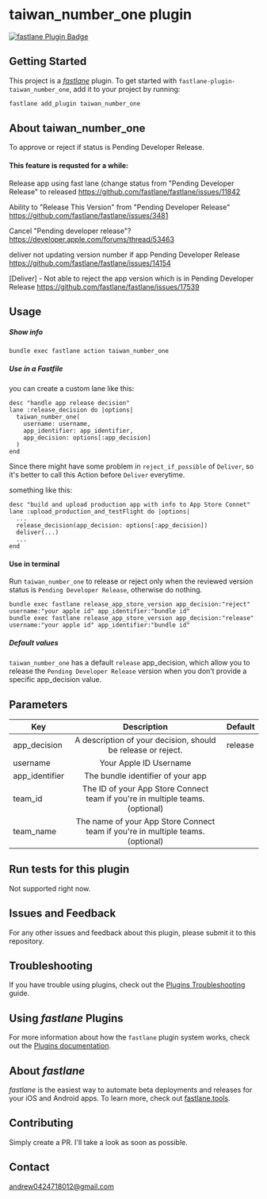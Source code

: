 # taiwan_number_one plugin

[![fastlane Plugin Badge](https://rawcdn.githack.com/fastlane/fastlane/master/fastlane/assets/plugin-badge.svg)](https://rubygems.org/gems/fastlane-plugin-taiwan_number_one)

## Getting Started

This project is a [_fastlane_](https://github.com/fastlane/fastlane) plugin. To get started with `fastlane-plugin-taiwan_number_one`, add it to your project by running:

```bash
fastlane add_plugin taiwan_number_one
```

## About taiwan_number_one

To approve or reject if status is Pending Developer Release.

#### This feature is requsted for a while:

Release app using fast lane (change status from "Pending Developer Release" to released
https://github.com/fastlane/fastlane/issues/11842

Ability to "Release This Version" from "Pending Developer Release"
https://github.com/fastlane/fastlane/issues/3481

Cancel "Pending developer release"?
https://developer.apple.com/forums/thread/53463

deliver not updating version number if app Pending Developer Release
https://github.com/fastlane/fastlane/issues/14154

[Deliver] - Not able to reject the app version which is in Pending Developer Release
https://github.com/fastlane/fastlane/issues/17539

## Usage

##### Show info

```
bundle exec fastlane action taiwan_number_one
```

##### Use in a Fastfile

you can create a custom lane like this:
```
desc "handle app release decision"
lane :release_decision do |options|
  taiwan_number_one(
    username: username,
    app_identifier: app_identifier,
    app_decision: options[:app_decision]
  )
end
```

Since there might have some problem in `reject_if_possible` of `Deliver`, so it's better to call this Action before `Deliver` everytime.

something like this:
```
desc "build and upload production app with info to App Store Connet"
lane :upload_production_and_testFlight do |options|
  ...
  release_decision(app_decision: options[:app_decision])
  deliver(...)
  ...
end
```

#### Use in terminal

Run `taiwan_number_one` to release or reject only when the reviewed version status is `Pending Developer Release`, otherwise do nothing.

```
bundle exec fastlane release_app_store_version app_decision:"reject" username:"your apple id" app_identifier:"bundle id"
bundle exec fastlane release_app_store_version app_decision:"release" username:"your apple id" app_identifier:"bundle id"
```

##### Default values
`taiwan_number_one` has a default `release` app_decision, which allow you to release the `Pending Developer Release` version when you don’t provide a specific app_decision value.

## Parameters
Key           | Description            |   Default |
--------------|:----------------------:|------------------------
app_decision  |A description of your decision, should be release or reject. |release|
username      |Your Apple ID Username                                       |
app_identifier|The bundle identifier of your app                            |
team_id       |The ID of your App Store Connect team if you're in multiple teams. (optional)|
team_name     |The name of your App Store Connect team if you're in multiple teams. (optional)|

## Run tests for this plugin

Not supported right now.

## Issues and Feedback

For any other issues and feedback about this plugin, please submit it to this repository.

## Troubleshooting

If you have trouble using plugins, check out the [Plugins Troubleshooting](https://docs.fastlane.tools/plugins/plugins-troubleshooting/) guide.

## Using _fastlane_ Plugins

For more information about how the `fastlane` plugin system works, check out the [Plugins documentation](https://docs.fastlane.tools/plugins/create-plugin/).

## About _fastlane_

_fastlane_ is the easiest way to automate beta deployments and releases for your iOS and Android apps. To learn more, check out [fastlane.tools](https://fastlane.tools).

## Contributing

Simply create a PR. I'll take a look as soon as possible.

## Contact

andrew0424718012@gmail.com